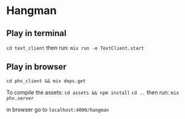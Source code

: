 # Hangman

## Play in terminal

`cd text_client`
then run:
`mix run -e TextClient.start`

## Play in browser

`cd phx_client && mix deps.get`

To compile the assets:
`cd assets && npm install` 
`cd ..`
then run:
`mix phx.server`

in browser go to
`localhost:4000/hangman`

